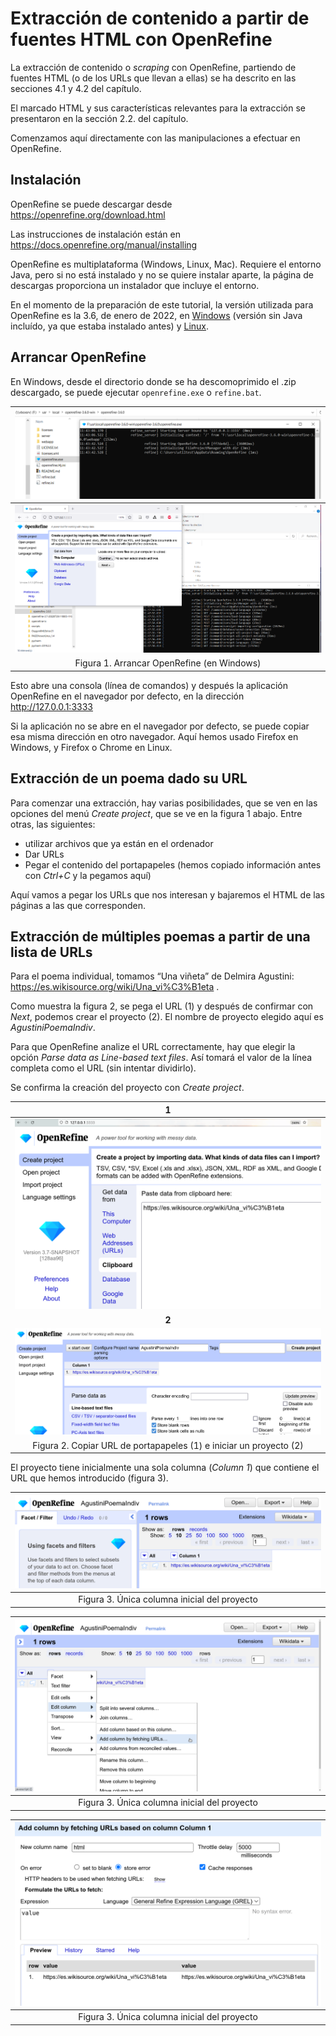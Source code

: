 <html><!--
 Stuff to add that was not in chapter
 - that only one class (poem) is not enough and then we need to make the search sensitive to verse as well
 - can point to errors in the storni extraction and say how that should be solved
 --></html>

# Extracción de contenido a partir de fuentes HTML con OpenRefine

La extracción de contenido o *scraping* con OpenRefine, partiendo de fuentes HTML (o de los URLs que llevan a ellas) se ha descrito en las secciones 4.1 y 4.2 del capítulo.


El marcado HTML y sus características relevantes para la extracción se presentaron en la sección 2.2. del capítulo.

Comenzamos aquí directamente con las manipulaciones a efectuar en OpenRefine.

## Instalación

OpenRefine se puede descargar desde https://openrefine.org/download.html

Las instrucciones de instalación están en https://docs.openrefine.org/manual/installing

OpenRefine es multiplataforma (Windows, Linux, Mac). Requiere el entorno Java, pero si no está instalado y no se quiere instalar aparte, la página de descargas proporciona un instalador que incluye el entorno.

En el momento de la preparación de este tutorial, la versión utilizada para OpenRefine es la 3.6, de enero de 2022, en [Windows](https://oss.sonatype.org/service/local/artifact/maven/content?r=releases&g=org.openrefine&a=openrefine&v=3.6.0&c=win&p=zip) (versión sin Java incluído, ya que estaba instalado antes) y [Linux](https://oss.sonatype.org/service/local/artifact/maven/content?r=releases&g=org.openrefine&a=openrefine&v=3.6.0&c=linux&p=tar.gz).

## Arrancar OpenRefine

En Windows, desde el directorio donde se ha descomoprimido el .zip descargado, se puede ejecutar `openrefine.exe` o `refine.bat`.

| ![openrefine.exe](./img/01_html_01_arrancar-win.png) | 
|:--:| 
| ![inicio OpenRefine en navegador](./img/01_html_01_arrancar-win-2.png) | 
| Figura 1. Arrancar OpenRefine (en Windows) |

Esto abre una consola (línea de comandos) y después la aplicación OpenRefine en el navegador por defecto, en la dirección http://127.0.0.1:3333

Si la aplicación no se abre en el navegador por defecto, se puede copiar esa misma dirección en otro navegador. Aquí hemos usado Firefox en Windows, y Firefox o Chrome en Linux.

## Extracción de un poema dado su URL

Para comenzar una extracción, hay varias posibilidades, que se ven en las opciones del menú *Create project*, que se ve en la figura 1 abajo. Entre otras, las siguientes:
- utilizar archivos que ya están en el ordenador
- Dar URLs
- Pegar el contenido del portapapeles (hemos copiado información antes con *Ctrl+C* y la pegamos aquí)

Aquí vamos a pegar los URLs que nos interesan y bajaremos el HTML de las páginas a las que corresponden.

## Extracción de múltiples poemas a partir de una lista de URLs

Para el poema individual, tomamos “Una viñeta” de Delmira Agustini: https://es.wikisource.org/wiki/Una_vi%C3%B1eta .

Como muestra la figura 2, se pega el URL (1) y después de confirmar con *Next*, podemos crear el proyecto (2). El nombre de proyecto elegido aquí es *AgustiniPoemaIndiv*.

Para que OpenRefine analize el URL correctamente, hay que elegir la opción *Parse data as Line-based text files*. Así tomará el valor de la línea completa como el URL (sin intentar dividirlo).

Se confirma la creación del proyecto con *Create project*.

|1|
|:--:|
| ![openrefine.exe](./img/01_html_02_url-portapapeles.png) | 
|**2**| 
|![iniciar proyecto](./img/01_html_02-02_create_project.png)|
| Figura 2. Copiar URL de portapapeles (1) e iniciar un proyecto (2) |

El proyecto tiene inicialmente una sola columna (*Column 1*) que contiene el URL que hemos introducido (figura 3).

| ![column 1](./img/01_html_03_column-1.png) | 
|:--:|
|Figura 3. Única columna inicial del proyecto|

| ![fetch 1](./img/01_html_04_dialogo-fetch.png) | 
|:--:|
|Figura 3. Única columna inicial del proyecto|

| ![fetch 2](./img/01_html_04_dialogo-fetch-02.png) | 
|:--:|
|Figura 3. Única columna inicial del proyecto|